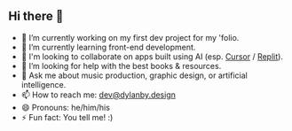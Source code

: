 ## Hi there 👋
- 🔭 I’m currently working on my first dev project for my 'folio.
- 🌱 I’m currently learning front-end development.
- 👯 I'm looking to collaborate on apps built using AI (esp. [Cursor](https://www.cursor.com/) / [Replit](https://www.replit.com/)).
- 🤔 I’m looking for help with the best books & resources.
- 💬 Ask me about music production, graphic design, or artificial intelligence.
- 📫 How to reach me: dev@dylanby.design
- 😄 Pronouns: he/him/his
- ⚡ Fun fact: You tell me! :)

<!--
**realdyl/realdyl** is a ✨ _special_ ✨ repository because its `README.md` (this file) appears on your GitHub profile.

Here are some ideas to get you started:

- 🔭 I’m currently working on ...
- 🌱 I’m currently learning ...
- 👯 I’m looking to collaborate on ...
- 🤔 I’m looking for help with ...
- 💬 Ask me about ...
- 📫 How to reach me: ...
- 😄 Pronouns: ...
- ⚡ Fun fact: ...
-->